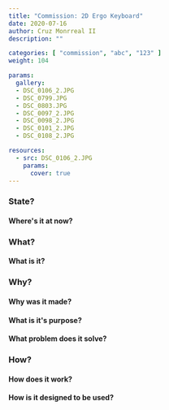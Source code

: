 ```yaml
---
title: "Commission: 2D Ergo Keyboard"
date: 2020-07-16
author: Cruz Monrreal II
description: ""

categories: [ "commission", "abc", "123" ]
weight: 104

params:
  gallery:
  - DSC_0106_2.JPG
  - DSC_0799.JPG
  - DSC_0803.JPG
  - DSC_0097_2.JPG
  - DSC_0098_2.JPG
  - DSC_0101_2.JPG
  - DSC_0108_2.JPG

resources:
  - src: DSC_0106_2.JPG
    params:
      cover: true
---
```


### State?
#### Where's it at now?


### What?
#### What is it?

### Why? 
#### Why was it made? 
#### What is it's purpose? 
#### What problem does it solve?

### How?
#### How does it work?
#### How is it designed to be used?
